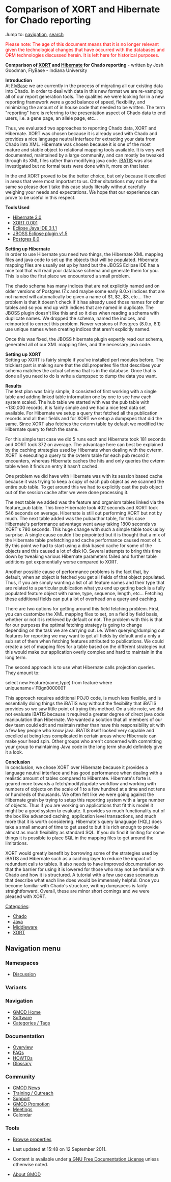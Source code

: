 



<span id="top"></span>




# <span dir="auto">Comparison of XORT and Hibernate for Chado reporting</span>






Jump to: [navigation](#mw-navigation), [search](#p-search)


<span style="color: red;">Please note: The age of this document means
that it is no longer relevant given the technological changes that have
occurred with the databases and ORM technologies discussed herein. It is
left here for historical purposes.</span>

  
**Comparison of [XORT](XORT.1 "XORT") and
<a href="http://www.hibernate.org/" class="external text"
rel="nofollow">Hibernate</a> for Chado reporting** - written by Josh
Goodman, FlyBase - Indiana University

**Introduction**  
At <a href="http://flybase.org/" class="external text"
rel="nofollow">FlyBase</a> we are currently in the process of migrating
all our existing data into Chado. In order to deal with data in this new
format we are re-vamping all of our report generation tools. The
qualities we were looking for in a new reporting framework were a good
balance of speed, flexibility, and minimizing the amount of in house
code that needed to be written. The term "reporting" here is referring
to the presentation aspect of Chado data to end users, i.e. a gene page,
an allele page, etc...

Thus, we evaluated two approaches to reporting Chado data, XORT and
Hibernate. XORT was chosen because it is already used with Chado and
provides a nice language neutral interface for extracting your data from
Chado into XML. Hibernate was chosen because it is one of the most
mature and stable object to relational mapping tools available. It is
very well documented, maintained by a large community, and can mostly be
tweaked through its XML files rather than modifying java code.
<a href="http://ibatis.org/" class="external text"
rel="nofollow">iBATIS</a> was also investigated but no formal tests were
done with it, more on that later.

In the end XORT proved to be the better choice, but only because it
excelled in areas that were most important to us. Other situtations may
not be the same so please don't take this case study literally without
carefully weighing your needs and expectations. We hope that our
experience can prove to be useful in this respect.

**Tools Used**

- <a href="http://hibernate.org/" class="external text"
  rel="nofollow">Hibernate 3.0</a>
- <a
  href="http://sourceforge.net/project/showfiles.php?group_id=27707&amp;package_id=148718"
  class="external text" rel="nofollow">XORT 0.001</a>
- <a href="http://eclipse.org/" class="external text"
  rel="nofollow">Eclipse Java IDE 3.1.1</a>
- <a href="http://www.jboss.com/products/jbosside/downloads"
  class="external text" rel="nofollow">JBOSS Eclipse plugin v1.5</a>
- <a href="http://www.postgresql.org/" class="external text"
  rel="nofollow">Postgres 8.0</a>

**Setting up Hibernate**  
In order to use Hibernate you need two things, the Hibernate XML mapping
files and java code to set up the objects that will be populated.
Hibernate mapping files are usually set up by hand but the JBOSS Eclipse
IDE has a nice tool that will read your database schema and generate
them for you. This is also the first place we encountered a small
problem.

The chado schema has many indices that are not explicitly named and on
older versions of Postgres (7.x and maybe some early 8.0.x) indices that
are not named will automatically be given a name of \$1, \$2, \$3,
etc... The problem is that it doesn't check if it has already used those
names for other tables and so you end up with indices that are named in
duplicate. The JBOSS plugin doesn't like this and so it dies when
reading a schema with duplicate names. We dropped the schema, named the
indices, and reimported to correct this problem. Newer versions of
Postgres (8.0.x, 8.1) use unique names when creating indices that aren't
explicitly named.

Once this was fixed, the JBOSS hibernate plugin expertly read our
schema, generated all of our XML mapping files, and the necessary java
code.

**Setting up XORT**  
Setting up XORT is fairly simple if you've installed perl modules
before. The trickiest part is making sure that the ddl.properites file
that describes your schema matches the actual schema that is in the
database. Once that is done all you need to do is write a dumpspec to
dump the data you want.

**Results**  
The test plan was fairly simple, it consisted of first working with a
single table and adding linked table information one by one to see how
each system scaled. The hub table we started with was the pub table with
~130,000 records, it is fairly simple and we had a nice test data set
available. For Hibernate we setup a query that fetched all the
publication records and all their fields and for XORT we setup a
dumpspec that did the same. Since XORT also fetches the cvterm table by
default we modified the Hibernate query to fetch the same.

For this simple test case we did 5 runs each and Hibernate took 181
seconds and XORT took 372 on average. The advantage here can best be
explained by the caching strategies used by Hibernate when dealing with
the cvterm. XORT is executing a query to the cvterm table for each pub
record it encounters, whereas Hibernate caches the hits and only queries
the cvterm table when it finds an entry it hasn't cached.

One problem we did have with Hibernate was with its session based cache
because it was trying to keep a copy of each pub object as we scanned
the entire pub table. To get around this we had to explicitly cast the
pub object out of the session cache after we were done processing it.

The next table we added was the feature and organism tables linked via
the feature_pub table. This time Hibernate took 402 seconds and XORT
took 546 seconds on average. Hibernate is still out performing XORT but
not by much. The next table added was the pubauthor table, for this case
Hibernate's performance advantage went away taking 1800 seconds vs
XORT's 780 seconds. This huge change with such a simple table took us by
surprise. A single cause couldn't be pinpointed but it is thought that a
mix of the Hibernate table prefetching and cache performance caused most
of it. By this point we had to start using a disk based cache for some
of the objects and this caused a lot of disk IO. Several attempts to
bring this time down by tweaking various Hibernate parameters failed and
further table additions got exponentially worse compared to XORT.

Another possible cause of performance problems is the fact that, by
default, when an object is fetched you get all fields of that object
populated. Thus, if you are simply wanting a list of all feature names
and their type that are related to a particular publication what you end
up getting back is a fully populated feature object with name, type,
sequence, length, etc... Fetching these additional fields can put a lot
of overhead on a query and caching.

There are two options for getting around this field fetching problem.
First, you can customize the XML mapping files to set, on a field by
field basis, whether or not it is retrieved by default or not. The
problem with this is that for our purposes the optimal fetching strategy
is going to change depending on the task we are carrying out. i.e. When
querying/dumping out features for reporting we may want to get all
fields by default and a only a sub set of them when fetching features
attributed to publications. We could create a set of mapping files for a
table based on the different strategies but this would make our
application overly complex and hard to maintain in the long term.

The second approach is to use what Hibernate calls projection queries.
They amount to:

select new Feature(name,type) from feature where
uniquename='FBgn0000001'

This approach requires additional POJO code, is much less flexible, and
is essentially doing things the iBATIS way without the flexibility that
iBATIS provides so we saw little point of trying this method. On a side
note, we did not evaluate iBATIS because it required a greater degree of
direct java code manipulation than Hibernate. We wanted a solution that
all members of our dev team could edit and maintain rather than have
this responsibility sit with a few key people who know java. iBATIS
itself looked very capable and excelled at being less complicated in
certain areas where Hibernate can make your head spin. Other groups who
aren't concerned with committing your group to maintaining Java code in
the long term should definitely give it a look.

**Conclusion**  
In conclusion, we chose XORT over Hibernate because it provides a
language neutral interface and has good performance when dealing with a
realistic amount of tables compared to Hibernate. Hibernate's forte is
geared more towards a fetch/modify/update workflow and working with
numbers of objects on the scale of 1 to a few hundred at a time and not
tens or hundreds of thousands. We often felt like we were going against
the Hibernate grain by trying to setup this reporting system with a
large number of objects. Thus if you are working on applications that
fit this model it might be a good system to evaluate. It provides so
much functionality out of the box like advanced caching, application
level transactions, and much more that it is worth considering.
Hibernate's query lanaguage (HQL) does take a small amount of time to
get used to but it is rich enough to provide almost as much flexibility
as standard SQL. If you do find it limiting for some things it is
possible to place SQL in the mapping files to get around the
limitations.

XORT would greatly benefit by borrowing some of the strategies used by
iBATIS and Hibernate such as a caching layer to reduce the impact of
redundant calls to tables. It also needs to have improved documentation
so that the barrier for using it is lowered for those who may not be
familiar with Chado and how it is structured. A tutorial with a few use
case scenarious that describe what each line does would be immensely
helpful. Once you become familiar with Chado's structure, writing
dumpspecs is fairly straightforward. Overall, these are minor short
comings and we were pleased with XORT.




[Categories](Special%3ACategories "Special%3ACategories"):

- [Chado](Category%3AChado "Category%3AChado")
- [Java](Category%3AJava "Category%3AJava")
- [Middleware](Category%3AMiddleware "Category%3AMiddleware")
- [XORT](Category%3AXORT "Category%3AXORT")






## Navigation menu



### Namespaces


- <span id="ca-talk"><a
  href="http://gmod.org/mediawiki/index.php?title=Talk:Comparison_of_XORT_and_Hibernate_for_Chado_reporting&amp;action=edit&amp;redlink=1"
  accesskey="t"
  title="Discussion about the content page [t]">Discussion</a></span>


### 

### Variants[](#)








<a href="Main_Page"
style="background-image: url(../images/GMOD-cogs.png);"
title="Visit the main page"></a>


### Navigation



- <span id="n-GMOD-Home">[GMOD Home](Main_Page)</span>
- <span id="n-Software">[Software](GMOD_Components)</span>
- <span id="n-Categories-.2F-Tags">[Categories /
  Tags](Categories)</span>




### Documentation



- <span id="n-Overview">[Overview](Overview)</span>
- <span id="n-FAQs">[FAQs](Category%3AFAQ)</span>
- <span id="n-HOWTOs">[HOWTOs](Category%3AHOWTO)</span>
- <span id="n-Glossary">[Glossary](Glossary)</span>




### Community



- <span id="n-GMOD-News">[GMOD News](GMOD_News)</span>
- <span id="n-Training-.2F-Outreach">[Training /
  Outreach](Training_and_Outreach)</span>
- <span id="n-Support">[Support](Support)</span>
- <span id="n-GMOD-Promotion">[GMOD Promotion](GMOD_Promotion)</span>
- <span id="n-Meetings">[Meetings](Meetings)</span>
- <span id="n-Calendar">[Calendar](Calendar)</span>




### Tools

- <span id="t-smwbrowselink"><a
  href="Special%3ABrowse/Comparison_of_XORT_and_Hibernate_for_Chado_reporting"
  rel="smw-browse">Browse properties</a></span>



- <span id="footer-info-lastmod">Last updated at 15:48 on 12 September
  2011.</span>
<!-- - <span id="footer-info-viewcount">18,965 page views.</span> -->
- <span id="footer-info-copyright">Content is available under
  <a href="http://www.gnu.org/licenses/fdl-1.3.html" class="external"
  rel="nofollow">a GNU Free Documentation License</a> unless otherwise
  noted.</span>

<!-- -->

- <span id="footer-places-about">[About
  GMOD](GMOD%3AAbout "GMOD%3AAbout")</span>

<!-- -->




